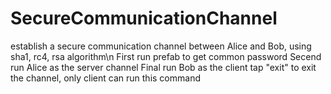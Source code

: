 # SecureCommunicationChannel
establish a secure communication channel between Alice and Bob, using sha1, rc4, rsa algorithm\n
First run prefab to get common password
Secend run Alice as the server channel
Final run Bob as the client
tap "exit" to exit the channel, only client can run this command
